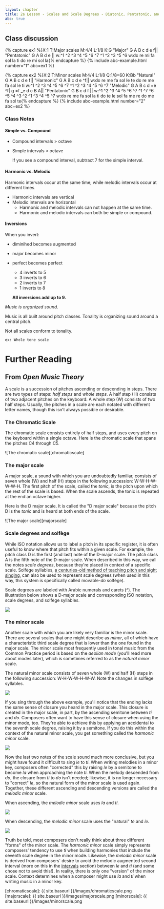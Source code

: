 ```yaml
---
layout: chapter
title: 2a Lesson - Scales and Scale Degrees - Diatonic, Pentatonic, and Chromatic
abc: true
---
```


## Class discussion

{% capture ex1 %}X:1
T:Major scales
M:4/4
L:1/8
K:G
"Major" G A B c d e f|| "Pentatonic" G A B d e ||
w:^1 ^2 ^3 ^4 ^5 ^6 ^7 ^1 ^2 ^3 ^5 ^6 
w:do re mi fa sol la ti do re mi sol la{% endcapture %}
{% include abc-example.html number="1" abc=ex1 %}

{% capture ex2 %}X:2
T:Minor scales
M:4/4
L:1/8
Q:1/8=60
K:Bb
"Natural" G A B c d e f|| "Harmonic" G A B c d e ^f|| 
w:do re me fa sol le te do re me fa sol le ti 
w:^1 ^2 ^3 ^4 ^5 ^6 ^7 ^1 ^2 ^3 ^4 ^5 ^6 ^7
"Melodic" G A B c d =e ^f| g =f _e d c B A|| "Pentatonic" G B c d f ||
w:^1 ^2 ^3 ^4 ^5 ^6 ^7 ^1 ^7 ^6 ^5 ^4 ^3 ^2 ^1 ^3 ^4 ^5 ^7 
w:do re me fa sol la ti do te le sol fa me re do me fa sol te{% endcapture %}
{% include abc-example.html number="2" abc=ex2 %}

### Class Notes

#### Simple vs. Compound

- Compound intervals > octave
- Simple intervals < octave
    
    If you see a compound interval, subtract 7 for the simple interval. 

#### Harmonic vs. Melodic

Harmonic intervals occur at the same time, while melodic intervals occur at different times.
- Harmonic intervals are vertical
- Melodic intervals are horizontal
    - Harmonic and melodic intervals can not happen at the same time.
    - Harmonic and melodic intervals can both be simple or compound. 
 
#### Inversions

 When you invert:
  - diminihed becomes augmented
 - major becomes minor 
 - perfect becomes perfect
   - 4 inverts to 5
   - 3 inverts to 6
   - 2 inverts to 7
   - 1 inverts to 8
   
   **All inversions add up to 9.**
   
*Music is organized sound.*

Music is all built around pitch classes.
Tonality is organizing sound around a central pitch. 

  Not all scales conform to tonality. 
 
    ex: Whole tone scale


# Further Reading

## From *Open Music Theory*

A scale is a succession of pitches ascending or descending in steps. There are two types of steps: *half steps* and *whole steps*. A half step (H) consists of two adjacent pitches on the keyboard. A whole step (W) consists of two half steps. Usually, the pitches in a scale are each notated with different letter names, though this isn't always possible or desirable. 

### The Chromatic Scale ###

The chromatic scale consists entirely of half steps, and uses every pitch on the keyboard within a single octave. Here is the chromatic scale that spans the pitches C4 through C5.

![The chromatic scale][chromaticscale]

### The major scale ###

A major scale, a sound with which you are undoubtedly familiar, consists of seven whole (W) and half (H) steps in the following succession: W-W-H-W-W-W-H. The first pitch of the scale, called the *tonic*, is the pitch upon which the rest of the scale is based. When the scale ascends, the tonic is repeated at the end an octave higher.

Here is the D major scale. It is called the "D major scale" because the pitch D is the *tonic* and is heard at both ends of the scale. 

![The major scale][majorscale]

### Scale degrees and solfège ###

While ISO notation allows us to label a pitch in its specific register, it is often useful to know where that pitch fits within a given scale. For example, the pitch class D is the first (and last) note of the D-major scale. The pitch class A is the fifth note of the D-major scale. When described in this way, we call the notes *scale degrees*, because they're placed in context of a specific scale. Solfège syllables, [a centuries-old method of teaching pitch and sight singing](http://en.wikipedia.org/wiki/Solfège), can also be used to represent scale degrees (when used in this way, this system is specifically called movable-*do* solfège). 

Scale degrees are labeled with Arabic numerals and carets (^). The illustration below shows a D-major scale and corresponding ISO notation, scale degrees, and solfège syllables.

<a href="{{ site.baseurl }}/images/sdsf.png"><img src="{{ site.baseurl }}/images/sdsf.png"></a>

### The minor scale ###

Another scale with which you are likely very familiar is the minor scale. There are several scales that one might describe as *minor*, all of which have a characteristic third scale degree that is lower than the one found in the major scale. The minor scale most frequently used in tonal music from the Common Practice period is based on the *aeolian mode* (you'll read more about modes later), which is sometimes referred to as the *natural minor* scale. 

The natural minor scale consists of seven whole (W) and half (H) steps in the following succession: W-H-W-W-H-W-W. Note the changes in solfège syllables.

<a href="{{ site.baseurl }}/images/sdsf-naturalMinor.png"><img src="{{ site.baseurl }}/images/sdsf-naturalMinor.png"></a>

If you sing through the above example, you'll notice that the ending lacks the same sense of closure you heard in the major scale. This closure is created in the major scale, in part, by the ascending semitone between *ti* and *do*. Composers often want to have this sense of closure when using the minor mode, too. They're able to achieve this by applying an accidental to the seventh scale degree, raising it by a semitone. If you do this within the context of the natural minor scale, you get something called the *harmonic minor* scale.

<a href="{{ site.baseurl }}/images/sdsf-harmonicMinor.png"><img src="{{ site.baseurl }}/images/sdsf-harmonicMinor.png"></a>

Now the last two notes of the scale sound much more conclusive, but you might have found it difficult to sing *le* to *ti*. When writing melodies in a minor key, composers often "corrected" this by raising *le* by a semitone to become *la* when approaching the note *ti*. When the melody descended from *do*, the closure from *ti* to *do* isn't needed; likewise, it is no longer necessary to "correct" *le*, so the natural form of the minor scale is used again. Together, these different ascending and descending versions are called the *melodic minor* scale.

When ascending, the *melodic minor* scale uses *la* and *ti*.

<a href="{{ site.baseurl }}/images/sdsf-melodicMinorAsc.png"><img src="{{ site.baseurl }}/images/sdsf-melodicMinorAsc.png"></a>

When descending, the *melodic minor* scale uses the "natural" *te* and *le*. 

<a href="{{ site.baseurl }}/images/sdsf-melodicMinorDesc.png"><img src="{{ site.baseurl }}/images/sdsf-melodicMinorDesc.png"></a>

Truth be told, most composers don't really think about three different "forms" of the minor scale. The *harmonic minor* scale simply represents composers' tendency to use *ti* when building harmonies that include the seventh scale degree in the minor mode. Likewise, the *melodic minor* scale is derived from composers' desire to avoid the melodic augmented second interval (more on this in the [intervals](intervals.html) section) between *le* and *ti* (and some chose not to avoid this!). In reality, there is only one "version" of the minor scale. Context determines when a composer might use *la* and *ti* when writing music in a minor key. 

[chromaticscale]: {{ site.baseurl }}/images/chromaticscale.png
[majorscale]: {{ site.baseurl }}/images/majorscale.png
[minorscale]: {{ site.baseurl }}/images/minorscale.png
